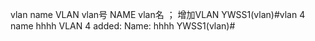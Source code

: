 vlan <num> name <name>
VLAN vlan号 NAME vlan名  ； 增加VLAN
YWSS1(vlan)#vlan 4 name hhhh
VLAN 4 added:
    Name: hhhh
YWSS1(vlan)#

